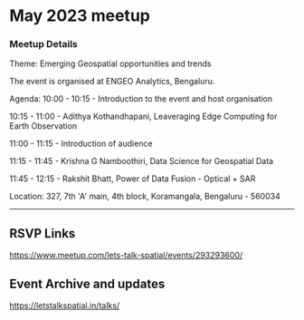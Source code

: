 # May 2023 meetup

### Meetup Details

Theme: Emerging Geospatial opportunities and trends

The event is organised at ENGEO Analytics, Bengaluru.

Agenda:
10:00 - 10:15 - Introduction to the event and host organisation

10:15 - 11:00 - Adithya Kothandhapani, Leaveraging Edge Computing for Earth Observation

11:00 - 11:15 - Introduction of audience

11:15 - 11:45 - Krishna G Namboothiri, Data Science for Geospatial Data

11:45 - 12:15 - Rakshit Bhatt, Power of Data Fusion - Optical + SAR

Location:
327, 7th 'A' main, 4th block, Koramangala, Bengaluru - 560034

---

## RSVP Links
https://www.meetup.com/lets-talk-spatial/events/293293600/

## Event Archive and updates
https://letstalkspatial.in/talks/
